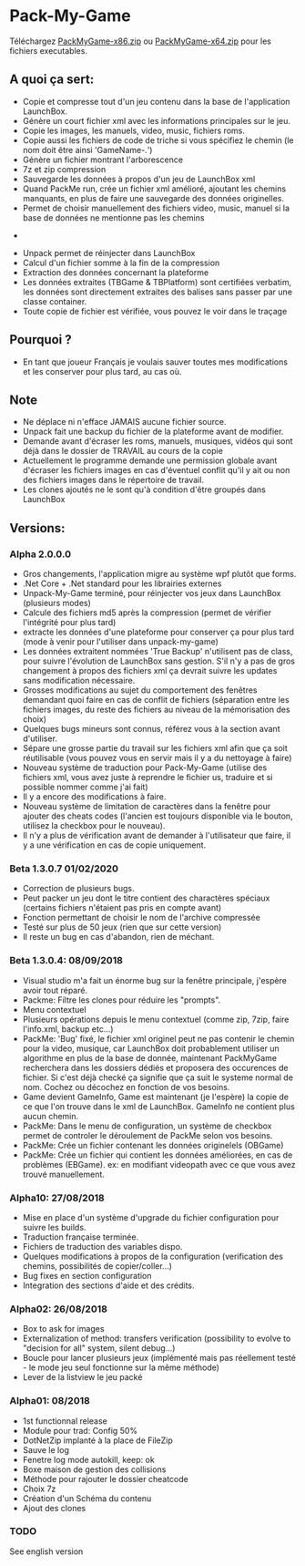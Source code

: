 
# Pack-My-Game

Téléchargez [PackMyGame-x86.zip](https://github.com/daerlnaxe/Pack-My-Game/blob/master/PackMyGame%20x86%20-%20A03.zip) ou [PackMyGame-x64.zip](https://github.com/daerlnaxe/Pack-My-Game/blob/master/PackMyGame%20x64%20-%20A02.zip) pour les fichiers executables.

## A quoi ça sert:
 * Copie et compresse tout d'un jeu contenu dans la base de l'application LaunchBox.
 * Génère un court fichier xml avec les informations principales sur le jeu.
 * Copie les images, les manuels, video, music, fichiers roms.
 * Copie aussi les fichiers de code de triche si vous spécifiez le chemin (le nom doit être ainsi 'GameName-*.*')
 * Génère un fichier montrant l'arborescence
 * 7z et zip compression
 * Sauvegarde les données à propos d'un jeu de LaunchBox xml
 * Quand PackMe run,  crée un fichier xml amélioré, ajoutant les chemins manquants, en plus de faire une sauvegarde des données originelles.
 * Permet de choisir manuellement des fichiers video, music, manuel si la base de données ne mentionne pas les chemins
 * ~~~Le nouveau menu contextuel Contextual permet de construire petit à petit le dossier de travail pour le compresser plus tard.~~~~
 * Unpack permet de réinjecter dans LaunchBox
 * Calcul d'un fichier somme à la fin de la compression
 * Extraction des données concernant la plateforme
 * Les données extraites (TBGame & TBPlatform) sont certifiées verbatim, les données sont directement extraites des balises sans passer par une classe container.
 * Toute copie de fichier est vérifiée, vous pouvez le voir dans le traçage
 
	
	
## Pourquoi ?
 * En tant que joueur Français je voulais sauver toutes mes modifications et les conserver pour plus tard, au cas où.

## Note
 * Ne déplace ni n'efface JAMAIS aucune fichier source.
 * Unpack fait une backup du fichier de la plateforme avant de modifier.
 * Demande avant d'écraser les roms, manuels, musiques, vidéos qui sont déjà dans le dossier de TRAVAIL au cours de la copie 
 * Actuellement le programme demande une permission globale avant d'écraser les fichiers images en cas d'éventuel conflit qu'il y ait ou non des fichiers images dans le répertoire de travail.
 * Les clones ajoutés ne le sont qu'à condition d'être groupés dans LaunchBox
		
## Versions:

### Alpha 2.0.0.0
 * Gros changements, l'application migre au système wpf plutôt que forms.
 * .Net Core + .Net standard pour les librairies externes
 * Unpack-My-Game terminé, pour réinjecter vos jeux dans LaunchBox (plusieurs modes)
 * Calcule des fichiers md5 après la compression (permet de vérifier l'intégrité pour plus tard)
 * extracte les données d'une plateforme pour conserver ça pour plus tard (mode à venir pour l'utiliser dans unpack-my-game)
 * Les données extraitent nommées 'True Backup' n'utilisent pas de class, pour suivre l'évolution de LaunchBox sans gestion. S'il n'y a pas de gros changement à propos des fichiers xml ça devrait suivre les updates sans modification nécessaire.
  * Grosses modifications au sujet du comportement des fenêtres demandant quoi faire  en cas de conflit de fichiers (séparation entre les fichiers images, du reste des fichiers au niveau de la mémorisation des choix) 
 * Quelques bugs mineurs sont connus, référez vous à la section avant d'utiliser.
 * Sépare une grosse partie du travail sur les fichiers xml afin que ça soit réutilisable (vous pouvez vous en servir mais il y a du nettoyage à faire)
 * Nouveau système de traduction pour Pack-My-Game (utilise des fichiers xml, vous avez juste à reprendre le fichier us, traduire et si possible nommer comme j'ai fait)
 * Il y a encore des modifications à faire.
 * Nouveau système de limitation de caractères dans la fenêtre pour ajouter des cheats codes (l'ancien est toujours disponible via le bouton, utilisez la checkbox pour le nouveau).
 * Il n'y a plus de vérification avant de demander à l'utilisateur que faire, il y a une vérification en cas de copie uniquement.

### Beta 1.3.0.7 01/02/2020
 * Correction de plusieurs bugs.
 * Peut packer un jeu dont le titre contient des charactères spéciaux (certains fichiers n'étaient pas pris en compte avant)
 * Fonction permettant de choisir le nom de l'archive compressée
 * Testé sur plus de 50 jeux (rien que sur cette version)
 * Il reste un bug en cas d'abandon, rien de méchant.

### Beta 1.3.0.4: 08/09/2018

 * Visual studio m'a fait un énorme bug sur la fenêtre principale, j'espère avoir tout réparé.
 * Packme: Filtre les clones pour réduire les "prompts".
 * Menu contextuel
 * Plusieurs opérations depuis le menu contextuel (comme zip, 7zip, faire l'info.xml, backup etc...)
 * PackMe: 'Bug' fixé, le fichier xml originel peut ne pas contenir le chemin pour la video, musique, car LaunchBox doit probablement utiliser un algorithme en plus de la base de donnée, maintenant PackMyGame recherchera dans les dossiers dédiés
 et proposera des occurences de fichier. Si c'est déjà checké ça signifie que ça suit le systeme normal de nom. Cochez ou décochez en fonction de vos besoins.
 * Game devient GameInfo, Game est maintenant (je l'espère) la copie de ce que l'on trouve dans le xml de LaunchBox. GameInfo ne contient plus aucun chemin.
 * PackMe: Dans le menu de configuration, un système de checkbox permet de controler le déroulement de PackMe selon vos besoins.
 * PackMe: Crée un fichier contenant les données originelels (OBGame)
 * PackMe: Crée un fichier qui contient les données améliorées, en cas de problèmes (EBGame). ex: en modifiant videopath avec ce que vous avez trouvé manuellement.

### Alpha10: 27/08/2018
* Mise en place d'un système d'upgrade du fichier configuration pour suivre les builds.
* Traduction française terminée.
* Fichiers de traduction des variables dispo.
* Quelques modifications à propos de la configuration (verification des chemins, possibilités de copier/coller...)
* Bug fixes en section configuration
* Integration des sections d'aide et des crédits.

### Alpha02: 26/08/2018
 * Box to ask for images 
 * Externalization of method: transfers verification (possibility to evolve to "decision for all" system, silent debug...)
 * Boucle pour lancer plusieurs jeux (implémenté mais pas réellement testé - le mode jeu seul fonctionne sur la même méthode)
 * Lever de la listview le jeu packé
 
### Alpha01: 08/2018
 * 1st functionnal release
 * Module pour trad: Config 50%
 * DotNetZip implanté à la place de FileZip		
 * Sauve le log
 * Fenetre log mode autokill, keep: ok
 * Boxe maison de gestion des collisions
 * Méthode pour rajouter le dossier cheatcode
 * Choix 7z 
 * Création d'un Schéma du contenu
 * Ajout des clones

		
### TODO
See english version

